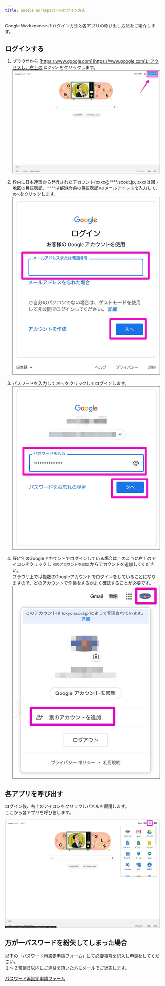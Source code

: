 ```yaml
---
title: Google Workspaceへのログイン方法
---
```


Google Workspaceへのログイン方法と各アプリの呼び出し方法をご紹介します。

## ログインする

1. ブラウザから [https://www.google.com](https://www.google.com)にアクセスし、右上の `ログイン` をクリックします。
   !['img'](images/login_1.jpg)

2. 枠内に日本連盟から発行されたアカウント(xxxx@\*\*\*\*.scout.jp, xxxxは団・地区の英語表記、\*\*\*\*は都道府県の英語表記)のメールアドレスを入力して、`次へ`をクリックします。
   !['img'](images/login_2.jpg)

3. パスワードを入力して `次へ` をクリックしてログインします。
   !['img'](images/login_3.jpg)

4. 既に別のGoogleアカウントでログインしている場合はこのように右上のアイコンをクリックし `別のアカウントを追加` からアカウントを追加してください。<br>
   ブラウザ上では複数のGoogleアカウントでログインをしていることになりますので、どのアカウントで作業をするかよく確認することが必要です。
   !['img'](images/login_6.jpg)

## 各アプリを呼び出す

ログイン後、右上のアイコンをクリックしパネルを展開します。<br>
ここから各アプリを呼び出します。

!['img'](images/login_5.jpg)


## 万が一パスワードを紛失してしまった場合

以下の「パスワード再設定申請フォーム」にて必要事項を記入し申請をしてください。<br>
１～２営業日以内にご連絡を頂いた方にメールでご返答します。<br>

[パスワード再設定申請フォーム](https://forms.gle/99wLRaGtrZoYnhkY7)
